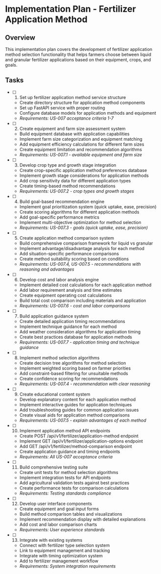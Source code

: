 # Implementation Plan - Fertilizer Application Method

## Overview
This implementation plan covers the development of fertilizer application method selection functionality that helps farmers choose between liquid and granular fertilizer applications based on their equipment, crops, and goals.

## Tasks

- [ ] 1. Set up fertilizer application method service structure
  - Create directory structure for application method components
  - Set up FastAPI service with proper routing
  - Configure database models for application methods and equipment
  - _Requirements: US-007 acceptance criteria 1-7_

- [ ] 2. Create equipment and farm size assessment system
  - Build equipment database with application capabilities
  - Implement farm size categorization and equipment matching
  - Add equipment efficiency calculations for different farm sizes
  - Create equipment limitation and recommendation algorithms
  - _Requirements: US-007.1 - available equipment and farm size_

- [ ] 3. Develop crop type and growth stage integration
  - Create crop-specific application method preferences database
  - Implement growth stage considerations for application methods
  - Add crop sensitivity data for different application types
  - Create timing-based method recommendations
  - _Requirements: US-007.2 - crop types and growth stages_

- [ ] 4. Build goal-based recommendation engine
  - Implement goal prioritization system (quick uptake, ease, precision)
  - Create scoring algorithms for different application methods
  - Add goal-specific performance metrics
  - Implement multi-objective optimization for method selection
  - _Requirements: US-007.3 - goals (quick uptake, ease, precision)_

- [ ] 5. Create application method comparison system
  - Build comprehensive comparison framework for liquid vs granular
  - Implement advantage/disadvantage analysis for each method
  - Add situation-specific performance comparisons
  - Create method suitability scoring based on conditions
  - _Requirements: US-007.4, US-007.5 - recommendations with reasoning and advantages_

- [ ] 6. Develop cost and labor analysis engine
  - Implement detailed cost calculations for each application method
  - Add labor requirement analysis and time estimates
  - Create equipment operating cost calculations
  - Build total cost comparison including materials and application
  - _Requirements: US-007.6 - cost and labor comparisons_

- [ ] 7. Build application guidance system
  - Create detailed application timing recommendations
  - Implement technique guidance for each method
  - Add weather consideration algorithms for application timing
  - Create best practices database for application methods
  - _Requirements: US-007.7 - application timing and technique guidance_

- [ ] 8. Implement method selection algorithms
  - Create decision tree algorithms for method selection
  - Implement weighted scoring based on farmer priorities
  - Add constraint-based filtering for unsuitable methods
  - Create confidence scoring for recommendations
  - _Requirements: US-007.4 - recommendation with clear reasoning_

- [ ] 9. Create educational content system
  - Develop explanatory content for each application method
  - Implement interactive guides for application techniques
  - Add troubleshooting guides for common application issues
  - Create visual aids for application method comparisons
  - _Requirements: US-007.5 - explain advantages of each method_

- [ ] 10. Implement application method API endpoints
  - Create POST /api/v1/fertilizer/application-method endpoint
  - Implement GET /api/v1/fertilizer/application-options endpoint
  - Add GET /api/v1/fertilizer/method-comparison endpoint
  - Create application guidance and timing endpoints
  - _Requirements: All US-007 acceptance criteria_

- [ ] 11. Build comprehensive testing suite
  - Create unit tests for method selection algorithms
  - Implement integration tests for API endpoints
  - Add agricultural validation tests against best practices
  - Create performance tests for comparison calculations
  - _Requirements: Testing standards compliance_

- [ ] 12. Develop user interface components
  - Create equipment and goal input forms
  - Build method comparison tables and visualizations
  - Implement recommendation display with detailed explanations
  - Add cost and labor comparison charts
  - _Requirements: User experience standards_

- [ ] 13. Integrate with existing systems
  - Connect with fertilizer type selection system
  - Link to equipment management and tracking
  - Integrate with timing optimization system
  - Add to fertilizer management workflow
  - _Requirements: System integration requirements_